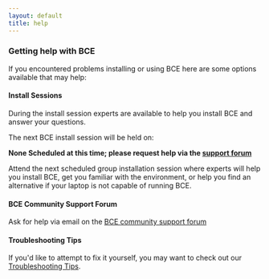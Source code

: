 ```yaml
---
layout: default
title: help
---
```


### Getting help with BCE

If you encountered problems installing or using BCE here are some
options available that may help:

#### Install Sessions

During the install session experts are available to help you install
BCE and answer your questions.

The next BCE install session will be held on:

**None Scheduled at this time; please request help via the [support forum](https://groups.google.com/forum/#!forum/ucb-bce)**

Attend the next scheduled group installation session where experts
will help you install BCE, get you familiar with the environment, or
help you find an alternative if your laptop is not capable of running
BCE.

#### BCE Community Support Forum

Ask for help via email on the [BCE community support forum](https://groups.google.com/forum/#!forum/ucb-bce)

#### Troubleshooting Tips

If you'd like to attempt to fix it yourself, you may want to check out our [Troubleshooting Tips](troubleshooting-tips.html).
